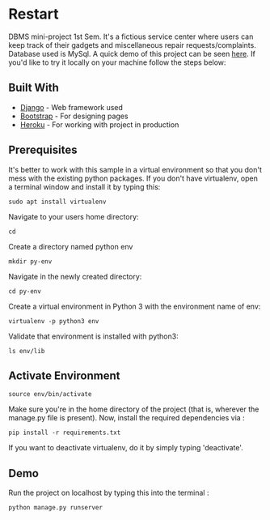 # Restart

DBMS mini-project 1st Sem. It's a fictious service center where users can keep track of their gadgets and miscellaneous repair requests/complaints. Database used is MySql. A quick demo of this project can be seen [here](https://restartx.herokuapp.com/center/). If you'd like to try it locally on your machine follow the steps below:

## Built With

* [Django](https://docs.djangoproject.com/en/2.1/) - Web framework used
* [Bootstrap](https://getbootstrap.com/docs/4.1/getting-started/introduction/) - For designing pages
* [Heroku](https://devcenter.heroku.com/categories/reference#deployment) - For working with project in production

## Prerequisites

It's better to work with this sample in a virtual environment so that you don't mess with the existing python packages. If you don't have virtualenv, open a terminal window and install it by typing this:

```
sudo apt install virtualenv
```

Navigate to your users home directory:

```
cd
```

Create a directory named python env

```
mkdir py-env
```

Navigate in the newly created directory:

```
cd py-env
```

Create a virtual environment in Python 3 with the environment name of env:

```
virtualenv -p python3 env
```

Validate that environment is installed with python3:

```
ls env/lib
```

## Activate Environment

```
source env/bin/activate
```

Make sure you're in the home directory of the project (that is, wherever the manage.py file is present). Now, install the required dependencies via :

```
pip install -r requirements.txt
```

If you want to deactivate virtualenv, do it by simply typing 'deactivate'.


## Demo

Run the project on localhost by typing this into the terminal :

```
python manage.py runserver
```
